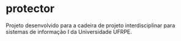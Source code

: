 # protector
Projeto desenvolvido para a cadeira de projeto interdisciplinar para sistemas de informação I da Universidade UFRPE.
